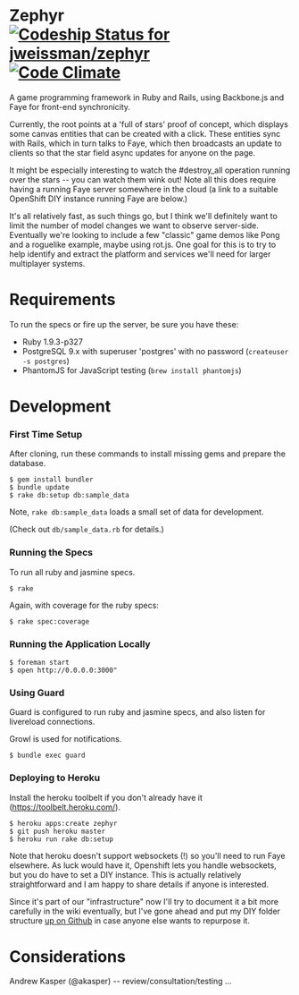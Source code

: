 # Zephyr [![Codeship Status for jweissman/zephyr](https://www.codeship.io/projects/3c3dbf20-6665-0130-f564-22000a9d0597/status?branch=master)](https://www.codeship.io/projects/1740) [![Code Climate](https://codeclimate.com/github/jweissman/zephyr.png)](https://codeclimate.com/github/jweissman/zephyr)

A game programming framework in Ruby and Rails, using Backbone.js and Faye for front-end synchronicity.

Currently, the root points at a 'full of stars' proof of concept, which displays some canvas entities that can be
created with a click. These entities sync with Rails, which in turn talks to Faye, which then broadcasts an update to
clients so that the star field async updates for anyone on the page.

It might be especially interesting to watch the #destroy_all operation running over the stars -- you can watch them
wink out! Note all this does require having a running Faye server somewhere in the cloud (a link to a suitable OpenShift
DIY instance running Faye are below.)

It's all relatively fast, as such things go, but I think we'll definitely want to limit the number of model changes we
 want to observe server-side. Eventually we're looking to include a few "classic" game demos like Pong and a roguelike
 example, maybe using rot.js. One goal for this is to try to help identify and extract the platform and services we'll
 need for larger multiplayer systems.

# Requirements

To run the specs or fire up the server, be sure you have these:

* Ruby 1.9.3-p327
* PostgreSQL 9.x with superuser 'postgres' with no password (```createuser -s postgres```)
* PhantomJS for JavaScript testing (```brew install phantomjs```)

# Development

### First Time Setup

After cloning, run these commands to install missing gems and prepare the database.

    $ gem install bundler
    $ bundle update
    $ rake db:setup db:sample_data

Note, ```rake db:sample_data``` loads a small set of data for development.

(Check out ```db/sample_data.rb``` for details.)

### Running the Specs

To run all ruby and jasmine specs.

    $ rake

Again, with coverage for the ruby specs:

    $ rake spec:coverage

### Running the Application Locally

    $ foreman start
    $ open http://0.0.0.0:3000"

### Using Guard

Guard is configured to run ruby and jasmine specs, and also listen for livereload connections.

Growl is used for notifications.

    $ bundle exec guard

### Deploying to Heroku

Install the heroku toolbelt if you don't already have it (https://toolbelt.heroku.com/).

    $ heroku apps:create zephyr
    $ git push heroku master
    $ heroku run rake db:setup

Note that heroku doesn't support websockets (!) so you'll need to run Faye elsewhere. As luck would have it, Openshift
lets you handle websockets, but you do have to set a DIY instance. This is actually relatively straightforward and I am
happy to share details if anyone is interested.

Since it's part of our "infrastructure" now I'll try to document it a bit more carefully in the wiki eventually, but
I've gone ahead and put my DIY folder structure [up on Github](https://github.com/jweissman/zephyr-faye-diy) in case
anyone else wants to repurpose it.

# Considerations

Andrew Kasper (@akasper) -- review/consultation/testing
...
